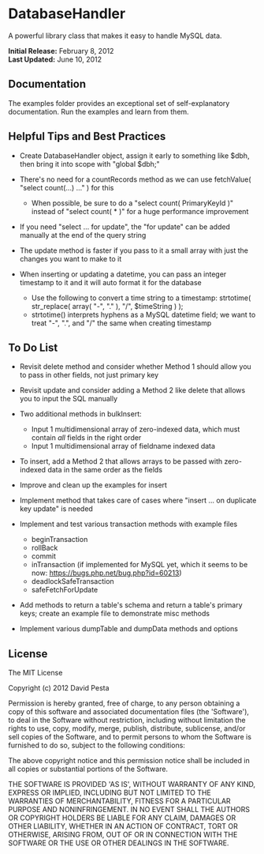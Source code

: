 DatabaseHandler
===============

A powerful library class that makes it easy to handle MySQL data.

<b>Initial Release:</b> February 8, 2012<br>
<b>Last Updated:</b> June 10, 2012


## Documentation

The examples folder provides an exceptional set of self-explanatory documentation. Run the examples and learn from them.


## Helpful Tips and Best Practices

* Create DatabaseHandler object, assign it early to something like $dbh, then bring it into scope with "global $dbh;"

* There's no need for a countRecords method as we can use fetchValue( "select count(...) ..." ) for this
  * When possible, be sure to do a "select count( PrimaryKeyId )" instead of "select count( * )" for a huge performance improvement

* If you need "select ... for update", the "for update" can be added manually at the end of the query string

* The update method is faster if you pass to it a small array with just the changes you want to make to it

* When inserting or updating a datetime, you can pass an integer timestamp to it and it will auto format it for the database
  * Use the following to convert a time string to a timestamp: strtotime( str_replace( array( "-", "." ), "/", $timeString ) );
  * strtotime() interprets hyphens as a MySQL datetime field; we want to treat "-", ".", and "/" the same when creating timestamp


## To Do List

* Revisit delete method and consider whether Method 1 should allow you to pass in other fields, not just primary key

* Revisit update and consider adding a Method 2 like delete that allows you to input the SQL manually

* Two additional methods in bulkInsert:
  * Input 1 multidimensional array of zero-indexed data, which must contain *all* fields in the right order
  * Input 1 multidimensional array of fieldname indexed data

* To insert, add a Method 2 that allows arrays to be passed with zero-indexed data in the same order as the fields

* Improve and clean up the examples for insert

* Implement method that takes care of cases where "insert ... on duplicate key update" is needed

* Implement and test various transaction methods with example files
  * beginTransaction
  * rollBack
  * commit
  * inTransaction (if implemented for MySQL yet, which it seems to be now: https://bugs.php.net/bug.php?id=60213)
  * deadlockSafeTransaction
  * safeFetchForUpdate

* Add methods to return a table's schema and return a table's primary keys; create an example file to demonstrate misc methods

* Implement various dumpTable and dumpData methods and options


## License 

The MIT License

Copyright (c) 2012 David Pesta

Permission is hereby granted, free of charge, to any person obtaining
a copy of this software and associated documentation files (the
'Software'), to deal in the Software without restriction, including
without limitation the rights to use, copy, modify, merge, publish,
distribute, sublicense, and/or sell copies of the Software, and to
permit persons to whom the Software is furnished to do so, subject to
the following conditions:

The above copyright notice and this permission notice shall be
included in all copies or substantial portions of the Software.

THE SOFTWARE IS PROVIDED 'AS IS', WITHOUT WARRANTY OF ANY KIND,
EXPRESS OR IMPLIED, INCLUDING BUT NOT LIMITED TO THE WARRANTIES OF
MERCHANTABILITY, FITNESS FOR A PARTICULAR PURPOSE AND NONINFRINGEMENT.
IN NO EVENT SHALL THE AUTHORS OR COPYRIGHT HOLDERS BE LIABLE FOR ANY
CLAIM, DAMAGES OR OTHER LIABILITY, WHETHER IN AN ACTION OF CONTRACT,
TORT OR OTHERWISE, ARISING FROM, OUT OF OR IN CONNECTION WITH THE
SOFTWARE OR THE USE OR OTHER DEALINGS IN THE SOFTWARE.
